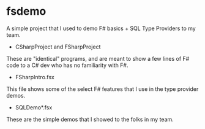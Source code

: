 fsdemo
======

A simple project that I used to demo F# basics + SQL Type Providers to my team.

* CSharpProject and FSharpProject

These are "identical" programs, and are meant to show a few lines of F# code to a C# dev who has no familiarity with F#.

* FSharpIntro.fsx

This file shows some of the select F# features that I use in the type provider demos.

* SQLDemo*.fsx

These are the simple demos that I showed to the folks in my team.